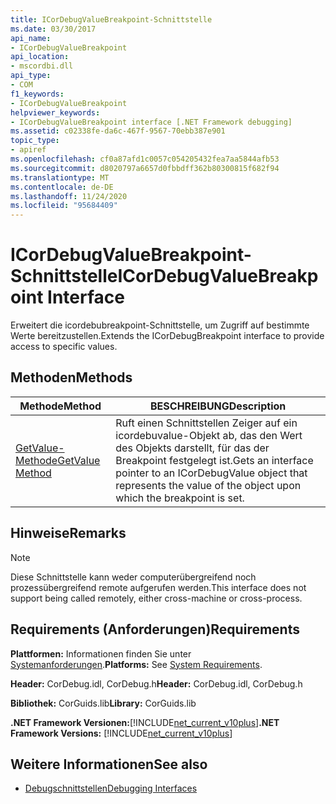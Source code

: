 ```yaml
---
title: ICorDebugValueBreakpoint-Schnittstelle
ms.date: 03/30/2017
api_name:
- ICorDebugValueBreakpoint
api_location:
- mscordbi.dll
api_type:
- COM
f1_keywords:
- ICorDebugValueBreakpoint
helpviewer_keywords:
- ICorDebugValueBreakpoint interface [.NET Framework debugging]
ms.assetid: c02338fe-da6c-467f-9567-70ebb387e901
topic_type:
- apiref
ms.openlocfilehash: cf0a87afd1c0057c054205432fea7aa5844afb53
ms.sourcegitcommit: d8020797a6657d0fbbdff362b80300815f682f94
ms.translationtype: MT
ms.contentlocale: de-DE
ms.lasthandoff: 11/24/2020
ms.locfileid: "95684409"
---
```

# <a name="icordebugvaluebreakpoint-interface"></a><span data-ttu-id="3c909-102">ICorDebugValueBreakpoint-Schnittstelle</span><span class="sxs-lookup"><span data-stu-id="3c909-102">ICorDebugValueBreakpoint Interface</span></span>

<span data-ttu-id="3c909-103">Erweitert die icordebubreakpoint-Schnittstelle, um Zugriff auf bestimmte Werte bereitzustellen.</span><span class="sxs-lookup"><span data-stu-id="3c909-103">Extends the ICorDebugBreakpoint interface to provide access to specific values.</span></span>  
  
## <a name="methods"></a><span data-ttu-id="3c909-104">Methoden</span><span class="sxs-lookup"><span data-stu-id="3c909-104">Methods</span></span>  
  
|<span data-ttu-id="3c909-105">Methode</span><span class="sxs-lookup"><span data-stu-id="3c909-105">Method</span></span>|<span data-ttu-id="3c909-106">BESCHREIBUNG</span><span class="sxs-lookup"><span data-stu-id="3c909-106">Description</span></span>|  
|------------|-----------------|  
|[<span data-ttu-id="3c909-107">GetValue-Methode</span><span class="sxs-lookup"><span data-stu-id="3c909-107">GetValue Method</span></span>](icordebugvaluebreakpoint-getvalue-method.md)|<span data-ttu-id="3c909-108">Ruft einen Schnittstellen Zeiger auf ein icordebuvalue-Objekt ab, das den Wert des Objekts darstellt, für das der Breakpoint festgelegt ist.</span><span class="sxs-lookup"><span data-stu-id="3c909-108">Gets an interface pointer to an ICorDebugValue object that represents the value of the object upon which the breakpoint is set.</span></span>|  
  
## <a name="remarks"></a><span data-ttu-id="3c909-109">Hinweise</span><span class="sxs-lookup"><span data-stu-id="3c909-109">Remarks</span></span>  
  
> [!NOTE]
> <span data-ttu-id="3c909-110">Diese Schnittstelle kann weder computerübergreifend noch prozessübergreifend remote aufgerufen werden.</span><span class="sxs-lookup"><span data-stu-id="3c909-110">This interface does not support being called remotely, either cross-machine or cross-process.</span></span>  
  
## <a name="requirements"></a><span data-ttu-id="3c909-111">Requirements (Anforderungen)</span><span class="sxs-lookup"><span data-stu-id="3c909-111">Requirements</span></span>  

 <span data-ttu-id="3c909-112">**Plattformen:** Informationen finden Sie unter [Systemanforderungen](../../get-started/system-requirements.md).</span><span class="sxs-lookup"><span data-stu-id="3c909-112">**Platforms:** See [System Requirements](../../get-started/system-requirements.md).</span></span>  
  
 <span data-ttu-id="3c909-113">**Header:** CorDebug.idl, CorDebug.h</span><span class="sxs-lookup"><span data-stu-id="3c909-113">**Header:** CorDebug.idl, CorDebug.h</span></span>  
  
 <span data-ttu-id="3c909-114">**Bibliothek:** CorGuids.lib</span><span class="sxs-lookup"><span data-stu-id="3c909-114">**Library:** CorGuids.lib</span></span>  
  
 <span data-ttu-id="3c909-115">**.NET Framework Versionen:**[!INCLUDE[net_current_v10plus](../../../../includes/net-current-v10plus-md.md)]</span><span class="sxs-lookup"><span data-stu-id="3c909-115">**.NET Framework Versions:** [!INCLUDE[net_current_v10plus](../../../../includes/net-current-v10plus-md.md)]</span></span>  
  
## <a name="see-also"></a><span data-ttu-id="3c909-116">Weitere Informationen</span><span class="sxs-lookup"><span data-stu-id="3c909-116">See also</span></span>

- [<span data-ttu-id="3c909-117">Debugschnittstellen</span><span class="sxs-lookup"><span data-stu-id="3c909-117">Debugging Interfaces</span></span>](debugging-interfaces.md)
